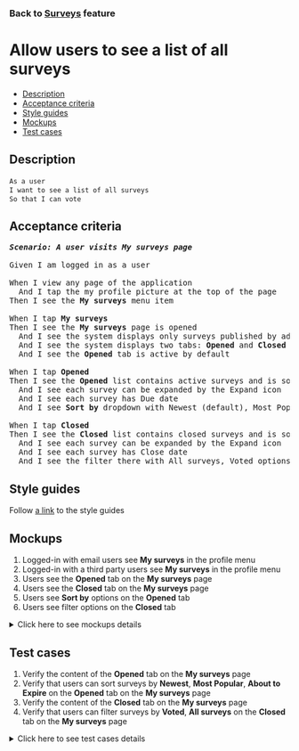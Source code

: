 ### Back to [Surveys](../../README.md) feature

# Allow users to see a list of all surveys

- [Description](#description)
- [Acceptance criteria](#acceptance-criteria)
- [Style guides](#style-guides)
- [Mockups](#mockups)
- [Test cases](#test-cases)

## Description

    As a user
    I want to see a list of all surveys
    So that I can vote

## Acceptance criteria

<pre>
<b><i>Scenario: A user visits My surveys page</i></b>

Given I am logged in as a user

When I view any page of the application
  And I tap the my profile picture at the top of the page
Then I see the <b>My surveys</b> menu item

When I tap <b>My surveys</b>
Then I see the <b>My surveys</b> page is opened
  And I see the system displays only surveys published by admin
  And I see the system displays two tabs: <b>Opened</b> and <b>Closed</b>
  And I see the <b>Opened</b> tab is active by default

When I tap <b>Opened</b>
Then I see the <b>Opened</b> list contains active surveys and is sorted by creation date
  And I see each survey can be expanded by the Expand icon
  And I see each survey has Due date
  And I see <b>Sort by</b> dropdown with Newest (default), Most Popular and About to Expire options

When I tap <b>Closed</b>
Then I see the <b>Closed</b> list contains closed surveys and is sorted by close date
  And I see each survey can be expanded by the Expand icon
  And I see each survey has Close date
  And I see the filter there with All surveys, Voted options (NOTE: <i>Voted</i> surveys are surveys user participated in)
</pre>

## Style guides

Follow [a link](https://www.figma.com/proto/0zkkf5WC77OSpvyD6YXpFE/Style-guides?page-id=0%3A1&node-id=19%3A5368&viewport=266%2C48%2C0.54&scaling=min-zoom&starting-point-node-id=19%3A5368) to the style guides

## Mockups

1. Logged-in with email users see <b>My surveys</b> in the profile menu
2. Logged-in with a third party users see <b>My surveys</b> in the profile menu
3. Users see the <b>Opened</b> tab on the <b>My surveys</b> page
4. Users see the <b>Closed</b> tab on the <b>My surveys</b> page
5. Users see <b>Sort by</b> options on the <b>Opened</b> tab
6. Users see filter options on the <b>Closed</b> tab

<details>
  <summary>Click here to see mockups details</summary>

**1. Logged-in with email users see My surveys in the profile menu:**

![Logged-in with email users see My surveys in the profile menu](/mobile_application_features/surveys/images/application_user_profile_menu_logged_with_email.png)

**2. Logged-in with a third party users see My surveys in the profile menu:**

![Logged-in with a third party users see My surveys in the profile menu](/mobile_application_features/surveys/images/application_user_profile_menu_logged_with_third_party.png)

**3. Users see the Opened tab on the My surveys page:**

![Users see the Opened tab on the My surveys page](/mobile_application_features/surveys/images/application_opened_surveys.png)

**4. Users see the Closed tab on the My surveys page:**

![Users see the Closed tab on the My surveys page](/mobile_application_features/surveys/images/application_closed_surveys.png)

**5. Users see Sort by options on the Opened tab:**

![Users see Sort by options on the Opened tab](/mobile_application_features/surveys/images/application_sort_by_opened_surveys.png)

**6. Users see filter options on the Closed tab:**

![Users see filter options on the Closed tab](/mobile_application_features/surveys/images/application_filter_closed_surveys.png)

</details>

## Test cases

1. Verify the content of the <b>Opened</b> tab on the <b>My surveys</b> page
2. Verify that users can sort surveys by <b>Newest</b>, <b>Most Popular</b>, <b>About to Expire</b> on the <b>Opened</b> tab on the <b>My surveys</b> page
3. Verify the content of the <b>Closed</b> tab on the <b>My surveys</b> page
4. Verify that users can filter surveys by <b>Voted</b>, <b>All surveys</b> on the <b>Closed</b> tab on the <b>My surveys</b> page

<details>
  <summary>Click here to see test cases details</summary>

### **#1. Verify the content of the Opened tab on the My surveys page**

|Preconditions|Steps|Expected result
--------------|-----|----------
|- Log in with user account|1) Tap the profile picture</br>2) Tap the <b>My surveys</b> item</br>3) Examine the <b>Opened</b> tab|2) The <b>My surveys</b> page is opened</br>3) The <b>Opened</b> tab is opened by default. The <b>Opened</b> tab contains all active surveys. Each survey has the Expand icon. Each survey has Due date shown. Surveys are sorted from the newest to oldest|

### **#2. Verify that users can sort surveys by Newest, Most Popular, About to Expire on the Opened tab on the My surveys page**

|Preconditions|Steps|Expected result
--------------|-----|----------
|- Log in with user account</br>- The user is on the <b>My surveys</b> page > <b>Opened</b> tab|1) Select <b>Sort by link</b></br>2) Tap <b>Most Popular</b></br>3) Select <b>Sort by</b> link</br>4) Tap A<b>bout to Expire</b></br>5) Select <b>Sort by</b> link</br>6) Tap <b>Newest</b>|2) Surveys are sorted according to the amount of users voted from the biggest number</br>4) Surveys are sorted according to the end date from the closest one</br>6) Surveys are sorted according to the date of creation from the newest one|

### **#3. Verify the content of the Closed tab on the My surveys page**

|Preconditions|Steps|Expected result
--------------|-----|----------
|- Log in with user account|1) Tap the user’s profile picture</br>2) Tap <b>My surveys</b> item</br>3) Select <b>Closed</b> tab</br>4) Examine the <b>Closed</b> tab|2) The <b>My surveys</b> page is opened</br>3) The <b>Closed</b> tab is opened</br>4) The <b>Closed</b> tab contains all closed surveys. Each survey has the Expand icon. Each survey has a Close date shown. Surveys are sorted from the newest to oldest by close date|

### **#4. Verify that users can filter surveys by Voted, All surveys on the Closed tab on the My surveys page**

|Preconditions|Steps|Expected result
--------------|-----|----------
|- Log in with user account</br>- The user is on the <b>My surveys</b> page > <b>Closed</b> tab|1) Tap <b>Filter</b> icon</br>2) Tap <b>Voted</b></br>3) Tap <b>Filter</b> icon</br>4) Tap <b>All surveys</b>|2) All surveys the user has participated in are shown</br>4) All surveys are shown|

</details>

